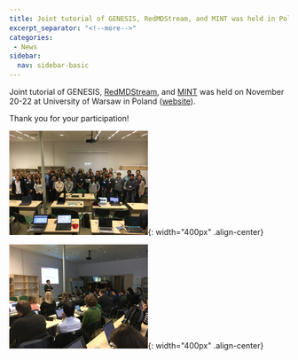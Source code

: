 ```yaml
---
title: Joint tutorial of GENESIS, RedMDStream, and MINT was held in Poland!
excerpt_separator: "<!--more-->"
categories:
 - News
sidebar:
  nav: sidebar-basic
---
```


Joint tutorial of GENESIS,
[RedMDStream](http://bionano.cent.uw.edu.pl/software/redmd/), and
[MINT](http://mint.cent.uw.edu.pl/) was held on November 20-22 at University of
Warsaw in Poland ([website](https://bfs.riken.jp/misc/ws_2019_poland/)).


Thank you for your participation!

![](/assets/images/2019_11_group_photo_2.jpg){: width="400px" .align-center}


![](/assets/images/2019_11_workshop_poland.jpg){: width="400px" .align-center}
